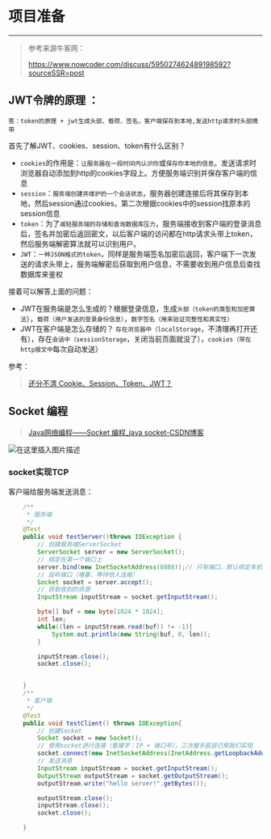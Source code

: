 # 项目准备

------

> 参考来源牛客网：
>
> https://www.nowcoder.com/discuss/595027462489198592?sourceSSR=post
>
> 

## JWT令牌的原理 ：

```
答：token的原理 + jwt生成头部、载荷、签名，客户端保存到本地,发送http请求时头部携带
```

首先了解JWT、cookies、session、token有什么区别？

- `cookies`的作用是：`让服务器在一段时间内认识你`或`保存你本地的信息`。发送请求时浏览器自动添加到http的cookies字段上。方便服务端识别并保存客户端的信息
- `session`：`服务端创建并维护的一个会话状态`，服务器创建连接后将其保存到本地，然后session通过cookies，第二次根据cookies中的session找原本的session信息
- `token`：为了`减轻服务端的存储和查询数据库压力`，服务端接收到客户端的登录消息后，签名并加密后返回密文，以后客户端的访问都在http请求头带上token，然后服务端解密算法就可以识别用户。
- `JWT`：`一种JSON格式的token`，同样是服务端签名加密后返回，客户端下一次发送的请求头带上，服务端解密后获取到用户信息，不需要收到用户信息后查找数据库来鉴权

接着可以解答上面的问题：

- JWT在服务端是怎么生成的？根据登录信息，生成`头部（token的类型和加密算法`），`载荷（用户发送的登录身份信息）`，`数字签名（用来验证完整性和真实性）`
- JWT在客户端是怎么存储的？ `存在浏览器中（localStorage`，不清理再打开还有），存在`会话中（sessionStorage`，关闭当前页面就没了），`cookies（带在http报文中`每次自动发送）

参考：

>  [还分不清 Cookie、Session、Token、JWT？](https://gw-c.nowcoder.com/api/sparta/jump/link?link=https%3A%2F%2Fzhuanlan.zhihu.com%2Fp%2F164696755)



## Socket 编程

> [Java网络编程——Socket 编程_java socket-CSDN博客](https://blog.csdn.net/qq_54773252/article/details/125828146)

![在这里插入图片描述](https://img-blog.csdnimg.cn/1a53abde797446d68d5e8ae8c6669fac.png#pic_center)

### socket实现TCP

客户端给服务端发送消息：

```java
    /**
     * 服务端
     */
    @Test
    public void testServer()throws IOException {
        // 创建服务端ServerSocket
        ServerSocket server = new ServerSocket();
        // 绑定在某一个端口上
        server.bind(new InetSocketAddress(8888));// 只有端口，默认绑定本机的IP -- localhost
        // 监听端口（堵塞，等待他人连接）
        Socket socket = server.accept();
        // 获取收到的资源
        InputStream inputStream = socket.getInputStream();

        byte[] buf = new byte[1024 * 1024];
        int len;
        while((len = inputStream.read(buf)) != -1){
            System.out.println(new String(buf, 0, len));
        }

        inputStream.close();
        socket.close();


    }
    /**
     * 客户端
     */
    @Test
    public void testClient() throws IOException{
        // 创建Socket
        Socket socket = new Socket();
        // 使用socket进行连接（套接字：IP + 端口号），三次握手底层已帮我们实现
        socket.connect(new InetSocketAddress(InetAddress.getLoopbackAddress(), 8888));
        // 发送消息
        InputStream inputStream = socket.getInputStream();
        OutputStream outputStream = socket.getOutputStream();
        outputStream.write("hello server!".getBytes());

        outputStream.close();
        inputStream.close();
        socket.close();

    }

```